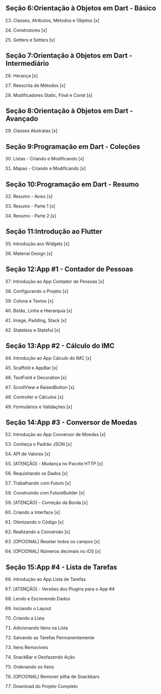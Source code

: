 ## Seção  6:Orientação à Objetos em Dart - Básico
   
   23. Classes, Atributos, Métodos e Objetos [x]
   
   24. Construtores [x]
   
   25. Getters e Setters [x]

## Seção  7:Orientação à Objetos em Dart - Intermediário
   
   26. Herança [x]
   
   27. Reescrita de Métodos [x]
   
   28. Modificadores Static, Final e Const [x]

## Seção  8:Orientação à Objetos em Dart - Avançado
   
   29. Classes Abstratas [x]

## Seção  9:Programação em Dart - Coleções
   
   30. Listas - Criando e Modificando [x]
   
   31. Mapas - Criando e Modificando [x]

## Seção  10:Programação em Dart - Resumo
   
   32. Resumo - Aviso [x]
   
   33. Resumo - Parte 1 [x]
   
   34. Resumo - Parte 2 [x]

## Seção  11:Introdução ao Flutter
   
   35. Introdução aos Widgets [x]
   
   36. Material Design [x]

## Seção  12:App #1 - Contador de Pessoas
   
   37. Introdução ao App Contador de Pessoas [x]
   
   38. Configurando o Projeto [x]
   
   39. Coluna e Textos [x]
   
   40. Botão, Linha e Hierarquia [x]
   
   41. Image, Padding, Stack [x]
   
   42. Stateless e Stateful [x]
   
  
## Seção  13:App #2 - Cálculo do IMC
   
   44. Introdução ao App Cálculo do IMC [x]
   
   45. Scaffold e AppBar [x]
   
   46. TextField e Decoration [x]
   
   47. ScrollView e RaisedButton [x]
   
   48. Controller e Cálculos [x]
   
   49. Formulários e Validações [x]

## Seção  14:App #3 - Conversor de Moedas
   
   52. Introdução ao App Conversor de Moedas [x]
   
   53. Conheça o Padrão JSON [x]
      
   54. API de Valores [x]
   
   55. [ATENÇÃO] - Mudança no Pacote HTTP [x]
   
   56. Requisitando os Dados [x]
   
   57. Trabalhando com Futuro [x]
   
   58. Construindo com FutureBuilder [x]
   
   59. [ATENÇÃO] - Correção da Borda [x]
   
   60. Criando a Interface [x]
   
   61. Otimizando o Código [x]
   
   62. Realizando a Conversão [x]
   
   63. [OPCIONAL] Resetar todos os campos [x]
   
   64. [OPCIONAL] Números decimais no iOS [x]
   
## Seção  15:App #4 - Lista de Tarefas

   66. Introdução ao App Lista de Tarefas

   67. [ATENÇÃO] - Versões dos Plugins para o App #4

   68. Lendo e Escrevendo Dados

   69. Iniciando o Layout

   70. Criando a Lista

   71. Adicionando Itens na Lista

   72. Salvando as Tarefas Permanentemente

   73. Itens Removíveis

   74. SnackBar e Desfazendo Ação

   75. Ordenando os Itens

   76. [OPCIONAL] Remover pilha de Snackbars

   77. Download do Projeto Completo


